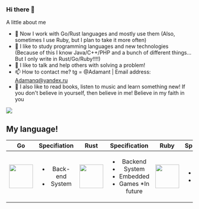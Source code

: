 ### Hi there 👋

A little about me
- 🔭 Now I work with Go/Rust languages and mostly use them (Also, sometimes I use Ruby, but I plan to take it more often)
- 📕 I like to study programming languages and new technologies (Because of this I know Java/C++/PHP and a bunch of different things... But I only write in Rust/Go/Ruby!!!!)  
- 💬 I like to talk and help others with solving a problem!   
- 📫 How to contact me? tg = @Adamant | Email address: Adamanq@yandex.ru
- 🌠 I also like to read books, listen to music and learn something new! If you don't believe in yourself, then believe in me! Believe in my faith in you

<a href="https://github.com/anuraghazra/github-readme-stats">
  <img align="center" src="https://github-readme-stats.vercel.app/api?username=Adamanr&hide_border=true&show_icons=true&theme=moltack"/>
</a><br>

<h2> My language! </h2> 

| Go        | Specifiation           | Rust | Specification | Ruby | Specification 
| ------------- |:-------------:|:-------------:|:-------------:|:-------------:|:-------------:|
|  <img height="64" width="64" src="https://cdn.jsdelivr.net/npm/simple-icons@v7/icons/go.svg" /> |  <ul> <li>Back-end</li> <li>System</li> </ul> |<img height="64" width="64" src="https://cdn.jsdelivr.net/npm/simple-icons@v7/icons/rust.svg" /> |     <ul><li>Backend</li><li>System</li> <li>Embedded</li><li>Games *In future </li></ul> |<img height="64" width="64" src="https://cdn.jsdelivr.net/npm/simple-icons@v7/icons/ruby.svg" /> |     <ul><li>Backend</li><li>Script</li> 





